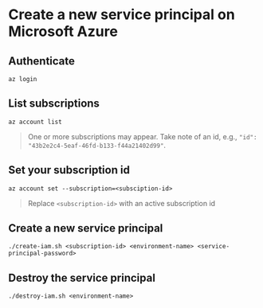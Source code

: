 # Create a new service principal on Microsoft Azure

## Authenticate

```
az login
```

## List subscriptions

```
az account list
```
> One or more subscriptions may appear. Take note of an id, e.g., `"id": "43b2e2c4-5eaf-46fd-b133-f44a21402d99"`.

## Set your subscription id

```
az account set --subscription=<subsciption-id>
```
> Replace `<subscription-id>` with an active subscription id


## Create a new service principal

```
./create-iam.sh <subscription-id> <environment-name> <service-principal-password>
```

## Destroy the service principal

```
./destroy-iam.sh <environment-name>
```
